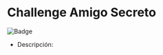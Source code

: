 <h1>Challenge Amigo Secreto</h1>

![Badge](https://github.com/user-attachments/assets/8c7fa38d-5501-45e7-841a-e7531454ce0a)

- Descripción: 
